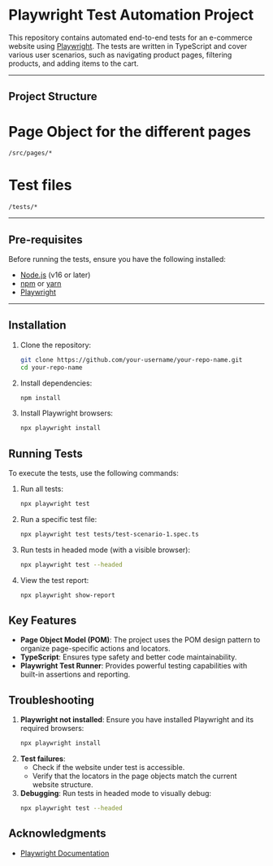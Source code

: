 # Playwright Test Automation Project

This repository contains automated end-to-end tests for an e-commerce website using [Playwright](https://playwright.dev/). The tests are written in TypeScript and cover various user scenarios, such as navigating product pages, filtering products, and adding items to the cart.

---

## Project Structure

# Page Object for the different pages
    /src/pages/*

# Test files
    /tests/*

---

## Pre-requisites

Before running the tests, ensure you have the following installed:

- [Node.js](https://nodejs.org/) (v16 or later)
- [npm](https://www.npmjs.com/) or [yarn](https://yarnpkg.com/)
- [Playwright](https://playwright.dev/)

---

## Installation

1. Clone the repository:
   ```bash
   git clone https://github.com/your-username/your-repo-name.git
   cd your-repo-name
2. Install dependencies:
    ```bash
    npm install
3. Install Playwright browsers:
    ```bash
    npx playwright install

## Running Tests

To execute the tests, use the following commands:

1. Run all tests:
    ```bash
    npx playwright test

2. Run a specific test file:
    ```bash
    npx playwright test tests/test-scenario-1.spec.ts

3. Run tests in headed mode (with a visible browser):
    ```bash
    npx playwright test --headed

4. View the test report:
    ```bash
    npx playwright show-report

## Key Features
 - **Page Object Model (POM)**: The project uses the POM design pattern to organize page-specific actions and locators.
 - **TypeScript**: Ensures type safety and better code maintainability.
 - **Playwright Test Runner**: Provides powerful testing capabilities with built-in assertions and reporting.

## Troubleshooting
1. **Playwright not installed**: Ensure you have installed Playwright and its required browsers:
    ```bash
    npx playwright install

2. **Test failures**:
    - Check if the website under test is accessible.
    - Verify that the locators in the page objects match the current website structure.
3. **Debugging**: Run tests in headed mode to visually debug:
    ```bash
    npx playwright test --headed


## Acknowledgments
 - [Playwright Documentation](https://playwright.dev/docs/intro)